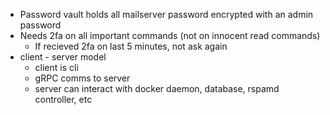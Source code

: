  - Password vault holds all mailserver password encrypted with an admin password
 - Needs 2fa on all important commands (not on innocent read commands)
   - If recieved 2fa on last 5 minutes, not ask again
 - client - server model
   - client is cli
   - gRPC comms to server
   - server can interact with docker daemon, database, rspamd controller, etc
